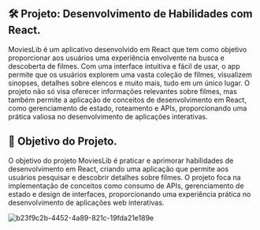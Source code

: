 🛠️ Projeto: Desenvolvimento de Habilidades com React.
------
MoviesLib é um aplicativo desenvolvido em React que tem como objetivo proporcionar aos usuários uma experiência envolvente na busca e descoberta de filmes. Com uma interface intuitiva e fácil de usar, o app permite que os usuários explorem uma vasta coleção de filmes, visualizem sinopses, detalhes sobre elencos e muito mais, tudo em um único lugar. O projeto não só visa oferecer informações relevantes sobre filmes, mas também permite a aplicação de conceitos de desenvolvimento em React, como gerenciamento de estado, roteamento e APIs, proporcionando uma prática valiosa no desenvolvimento de aplicações interativas.

🎯 Objetivo do Projeto.
-------
O objetivo do projeto MoviesLib é praticar e aprimorar habilidades de desenvolvimento em React, criando uma aplicação que permite aos usuários pesquisar e descobrir detalhes sobre filmes. O projeto foca na implementação de conceitos como consumo de APIs, gerenciamento de estado e design de interfaces, proporcionando uma experiência prática no desenvolvimento de aplicações web interativas.

![b23f9c2b-4452-4a89-821c-19fda21e189e](https://github.com/user-attachments/assets/3efb7b05-fc7e-4154-be2c-818446e67c72)
